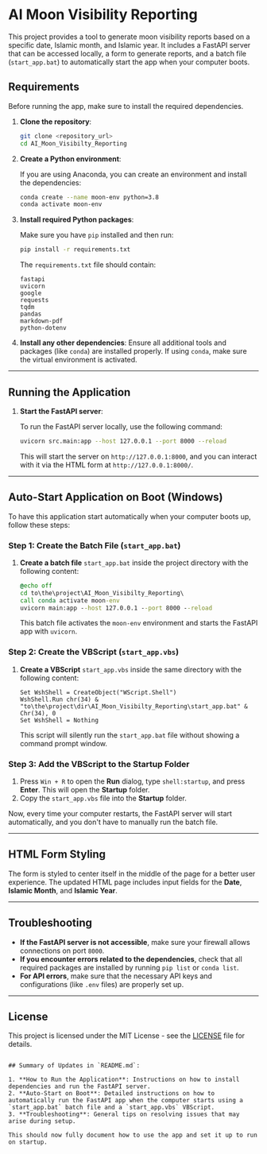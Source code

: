 # AI Moon Visibility Reporting

This project provides a tool to generate moon visibility reports based on a specific date, Islamic month, and Islamic year. It includes a FastAPI server that can be accessed locally, a form to generate reports, and a batch file (`start_app.bat`) to automatically start the app when your computer boots.

## Requirements

Before running the app, make sure to install the required dependencies.

1. **Clone the repository**:

    ```bash
    git clone <repository_url>
    cd AI_Moon_Visibilty_Reporting
    ```

2. **Create a Python environment**:

    If you are using Anaconda, you can create an environment and install the dependencies:

    ```bash
    conda create --name moon-env python=3.8
    conda activate moon-env
    ```

3. **Install required Python packages**:

    Make sure you have `pip` installed and then run:

    ```bash
    pip install -r requirements.txt
    ```

    The `requirements.txt` file should contain:

    ```
    fastapi
    uvicorn
    google
    requests
    tqdm
    pandas
    markdown-pdf
    python-dotenv
    ```

4. **Install any other dependencies**:
   Ensure all additional tools and packages (like `conda`) are installed properly. If using `conda`, make sure the virtual environment is activated.

---

## Running the Application

1. **Start the FastAPI server**:

   To run the FastAPI server locally, use the following command:

   ```bash
   uvicorn src.main:app --host 127.0.0.1 --port 8000 --reload
   ```

   This will start the server on `http://127.0.0.1:8000`, and you can interact with it via the HTML form at `http://127.0.0.1:8000/`.

---

## Auto-Start Application on Boot (Windows)

To have this application start automatically when your computer boots up, follow these steps:

### Step 1: Create the Batch File (`start_app.bat`)

1. **Create a batch file** `start_app.bat` inside the project directory with the following content:

   ```bat
   @echo off
   cd to\the\project\AI_Moon_Visibilty_Reporting\
   call conda activate moon-env
   uvicorn main:app --host 127.0.0.1 --port 8000 --reload
   ```

   This batch file activates the `moon-env` environment and starts the FastAPI app with `uvicorn`.

### Step 2: Create the VBScript (`start_app.vbs`)

1. **Create a VBScript** `start_app.vbs` inside the same directory with the following content:

   ```vbs
   Set WshShell = CreateObject("WScript.Shell")
   WshShell.Run chr(34) & "to\the\project\dir\AI_Moon_Visibilty_Reporting\start_app.bat" & Chr(34), 0
   Set WshShell = Nothing
   ```

   This script will silently run the `start_app.bat` file without showing a command prompt window.

### Step 3: Add the VBScript to the Startup Folder

1. Press `Win + R` to open the **Run** dialog, type `shell:startup`, and press **Enter**. This will open the **Startup** folder.
2. Copy the `start_app.vbs` file into the **Startup** folder.

Now, every time your computer restarts, the FastAPI server will start automatically, and you don't have to manually run the batch file.

---

## HTML Form Styling

The form is styled to center itself in the middle of the page for a better user experience. The updated HTML page includes input fields for the **Date**, **Islamic Month**, and **Islamic Year**.

---

## Troubleshooting

- **If the FastAPI server is not accessible**, make sure your firewall allows connections on port `8000`.
- **If you encounter errors related to the dependencies**, check that all required packages are installed by running `pip list` or `conda list`.
- **For API errors**, make sure that the necessary API keys and configurations (like `.env` files) are properly set up.

---

## License

This project is licensed under the MIT License - see the [LICENSE](LICENSE) file for details.
```

## Summary of Updates in `README.md`:

1. **How to Run the Application**: Instructions on how to install dependencies and run the FastAPI server.
2. **Auto-Start on Boot**: Detailed instructions on how to automatically run the FastAPI app when the computer starts using a `start_app.bat` batch file and a `start_app.vbs` VBScript.
3. **Troubleshooting**: General tips on resolving issues that may arise during setup.

This should now fully document how to use the app and set it up to run on startup.
